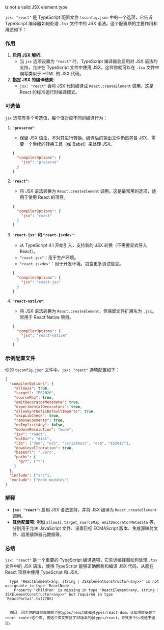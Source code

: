is not a valid JSX element type

`jsx: "react"` 是 TypeScript 配置文件 `tsconfig.json` 中的一个选项，它告诉 TypeScript 编译器如何处理 `.tsx` 文件中的 JSX 语法。这个配置项的主要作用和用途如下：

### 作用

1. **启用 JSX 解析**:
    - 当 `jsx` 选项设置为 `"react"` 时，TypeScript 编译器会启用对 JSX 语法的支持，允许在 TypeScript 文件中使用 JSX。这样你就可以在 `.tsx` 文件中编写类似于 HTML 的 JSX 代码。
2. **指定 JSX 的编译结果**:
    - `jsx: "react"` 会将 JSX 代码编译成 `React.createElement` 调用。这是 React 的标准运行时编译模式。

### 可选值

`jsx` 选项有多个可选值，每个值对应不同的编译行为：

1. **`"preserve"`**:
    - 保留 JSX 语法，不对其进行转换。编译后的输出文件仍然包含 JSX，需要一个后续的转换工具（如 Babel）来处理 JSX。
    
    ```json
    {
      "compilerOptions": {
        "jsx": "preserve"
      }
    }
    
    ```
    
2. **`"react"`**:
    - 将 JSX 语法转换为 `React.createElement` 调用。这是最常用的选项，适用于使用 React 的项目。
    
    ```json
    {
      "compilerOptions": {
        "jsx": "react"
      }
    }
    
    ```
    
3. **`"react-jsx"` 和 `"react-jsxdev"`**:
    - 从 TypeScript 4.1 开始引入，支持新的 JSX 转换（不需要显式导入 React）。
    - `"react-jsx"`：用于生产环境。
    - `"react-jsxdev"`：用于开发环境，包含更多调试信息。
    
    ```json
    {
      "compilerOptions": {
        "jsx": "react-jsx"
      }
    }
    
    ```
    
4. **`"react-native"`**:
    - 将 JSX 语法转换为 `React.createElement`，但保留文件扩展名为 `.jsx`。常用于 React Native 项目。
    
    ```json
    {
      "compilerOptions": {
        "jsx": "react-native"
      }
    }
    
    ```
    

### 示例配置文件

你的 `tsconfig.json` 文件中，`jsx: "react"` 选项配置如下：

```json
{
  "compilerOptions": {
    "allowJs": true,
    "target": "ES2020",
    "sourceMap": true,
    "emitDecoratorMetadata": true,
    "experimentalDecorators": true,
    "allowSyntheticDefaultImports": true,
    "skipLibCheck": true,
    "removeComments": true,
    "noImplicitAny": false,
    "moduleResolution": "node",
    "jsx": "react",
    "outDir": "dist",
    "lib": ["dom", "es5", "scripthost", "es6", "ES2017"],
    "downlevelIteration": true,
    "baseUrl": "./src",
    "paths": {
      "@/*": ["*"]
    }
  },
  "include": ["src"],
  "exclude": ["node_modules"]
}

```

### 解释

- **`jsx: "react"`**: 启用 JSX 语法支持，并将 JSX 编译为 `React.createElement` 调用。
- **其他配置项**: 例如 `allowJs`, `target`, `sourceMap`, `emitDecoratorMetadata` 等，分别用于允许 JavaScript 文件、设置目标 ECMAScript 版本、生成源映射文件、启用装饰器元数据等。

### 总结

`jsx: "react"` 是一个重要的 TypeScript 编译选项，它告诉编译器如何处理 `.tsx` 文件中的 JSX 语法，使得 TypeScript 能够正确解析和编译 JSX 代码，从而在 React 项目中使用 TypeScript 和 JSX。


      Type 'ReactElement<any, string | JSXElementConstructor<any>>' is not assignable to type 'ReactNode'.
        Property 'children' is missing in type 'ReactElement<any, string | JSXElementConstructor<any>>' but required in type 'ReactPortal'.ts(2786)

      
      原因: 因为你的其他库依赖了@types/react或者@types/react-dom，比如项目安装了react-router这个库, 而这个库又安装了18版本的@types/react，导致多个ts校验不通过。


